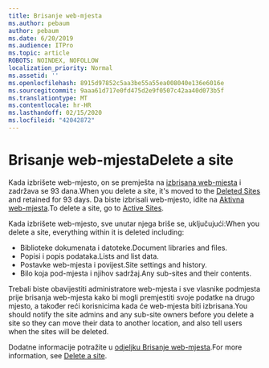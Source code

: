 ```yaml
---
title: Brisanje web-mjesta
ms.author: pebaum
author: pebaum
ms.date: 6/20/2019
ms.audience: ITPro
ms.topic: article
ROBOTS: NOINDEX, NOFOLLOW
localization_priority: Normal
ms.assetid: ''
ms.openlocfilehash: 8915d97852c5aa3be55a55ea008040e136e6016e
ms.sourcegitcommit: 9aaa61d717e0fd475d2e9f0507c42aa40d073b5f
ms.translationtype: MT
ms.contentlocale: hr-HR
ms.lasthandoff: 02/15/2020
ms.locfileid: "42042872"
---
```

# <a name="delete-a-site"></a><span data-ttu-id="52124-102">Brisanje web-mjesta</span><span class="sxs-lookup"><span data-stu-id="52124-102">Delete a site</span></span>

<span data-ttu-id="52124-103">Kada izbrišete web-mjesto, on se premješta na [izbrisana web-mjesta](https://admin.microsoft.com/sharepoint?page=recyclebin&modern=true) i zadržava se 93 dana.</span><span class="sxs-lookup"><span data-stu-id="52124-103">When you delete a site, it's moved to the [Deleted Sites](https://admin.microsoft.com/sharepoint?page=recyclebin&modern=true) and retained for 93 days.</span></span> <span data-ttu-id="52124-104">Da biste izbrisali web-mjesto, idite na [Aktivna web-mjesta](https://admin.microsoft.com/sharepoint?page=sitemanagement&modern=true).</span><span class="sxs-lookup"><span data-stu-id="52124-104">To delete a site, go to [Active Sites](https://admin.microsoft.com/sharepoint?page=sitemanagement&modern=true).</span></span> 

<span data-ttu-id="52124-105">Kada izbrišete web-mjesto, sve unutar njega briše se, uključujući:</span><span class="sxs-lookup"><span data-stu-id="52124-105">When you delete a site, everything within it is deleted including:</span></span>

- <span data-ttu-id="52124-106">Biblioteke dokumenata i datoteke.</span><span class="sxs-lookup"><span data-stu-id="52124-106">Document libraries and files.</span></span>
- <span data-ttu-id="52124-107">Popisi i popis podataka.</span><span class="sxs-lookup"><span data-stu-id="52124-107">Lists and list data.</span></span>
- <span data-ttu-id="52124-108">Postavke web-mjesta i povijest.</span><span class="sxs-lookup"><span data-stu-id="52124-108">Site settings and history.</span></span>
- <span data-ttu-id="52124-109">Bilo koja pod-mjesta i njihov sadržaj.</span><span class="sxs-lookup"><span data-stu-id="52124-109">Any sub-sites and their contents.</span></span>

<span data-ttu-id="52124-110">Trebali biste obavijestiti administratore web-mjesta i sve vlasnike podmjesta prije brisanja web-mjesta kako bi mogli premjestiti svoje podatke na drugo mjesto, a također reći korisnicima kada će web-mjesta biti izbrisana.</span><span class="sxs-lookup"><span data-stu-id="52124-110">You should notify the site admins and any sub-site owners before you delete a site so they can move their data to another location, and also tell users when the sites will be deleted.</span></span>

<span data-ttu-id="52124-111">Dodatne informacije potražite u [odjeljku Brisanje web-mjesta](https://docs.microsoft.com/sharepoint/delete-site-collection).</span><span class="sxs-lookup"><span data-stu-id="52124-111">For more information, see [Delete a site](https://docs.microsoft.com/sharepoint/delete-site-collection).</span></span>
